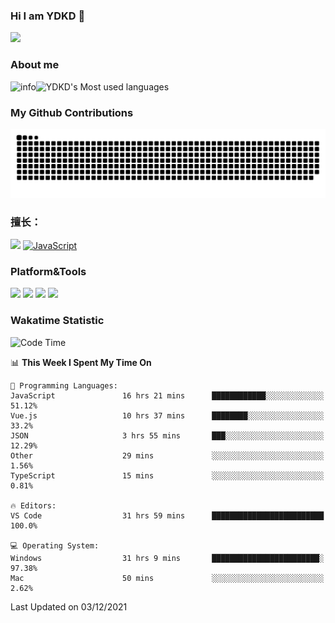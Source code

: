 ### Hi I am YDKD 👋

![](https://visitor-badge.glitch.me/badge?page_id=YDKD.readme)

### About me
![info](https://github-readme-stats.vercel.app/api?username=YDKD&show_icons=true&theme=cobalt)![YDKD's Most used languages](https://github-readme-stats.vercel.app/api/top-langs/?username=YDKD&layout=compact&hide_border=true&langs_count=8)

### My Github Contributions
![](https://raw.githubusercontent.com/YDKD/YDKD/main/assets/github-contribution-grid-snake.svg)

### 擅长：<br />
[![](https://img.shields.io/badge/-Vue.js-007396?style=flat-square&logo=Vue.js&logoColor=#4FC08D)](https://cn.vuejs.org/)
[![JavaScript](https://img.shields.io/badge/-JavaScript-f7e018?style=flat-square&logo=javascript&logoColor=white)]()

### Platform&Tools <br/>

[![]( https://img.shields.io/badge/macOS-Big%20Sur-292e33?style=flat-square&logo=apple&logoColor=ffffff )]() [![](https://img.shields.io/badge/Windows-10-2376bc?style=flat-square&logo=windows&logoColor=ffffff)]() [![]( https://img.shields.io/badge/IDE-Visual%20Studio%20Code-blue?style=flat-square&logo=visual-studio-code&logoColor=ffffff )]() [![]( https://img.shields.io/badge/iPhone-12-999999?style=flat-square&logo=apple&logoColor=ffffff)]() <br />

### Wakatime Statistic
<!--START_SECTION:waka-->
![Code Time](http://img.shields.io/badge/Code%20Time-191%20hrs%2049%20mins-blue)

📊 **This Week I Spent My Time On** 

```text
💬 Programming Languages: 
JavaScript               16 hrs 21 mins      ████████████░░░░░░░░░░░░░   51.12% 
Vue.js                   10 hrs 37 mins      ████████░░░░░░░░░░░░░░░░░   33.2% 
JSON                     3 hrs 55 mins       ███░░░░░░░░░░░░░░░░░░░░░░   12.29% 
Other                    29 mins             ░░░░░░░░░░░░░░░░░░░░░░░░░   1.56% 
TypeScript               15 mins             ░░░░░░░░░░░░░░░░░░░░░░░░░   0.81%

🔥 Editors: 
VS Code                  31 hrs 59 mins      █████████████████████████   100.0%

💻 Operating System: 
Windows                  31 hrs 9 mins       ████████████████████████░   97.38% 
Mac                      50 mins             ░░░░░░░░░░░░░░░░░░░░░░░░░   2.62%

```


 Last Updated on 03/12/2021
<!--END_SECTION:waka-->

<!--
**YDKD/YDKD** is a ✨ _special_ ✨ repository because its `README.md` (this file) appears on your GitHub profile.

Here are some ideas to get you started:

- 🔭 I’m currently working on ...
- 🌱 I’m currently learning ...
- 👯 I’m looking to collaborate on ...
- 🤔 I’m looking for help with ...
- 💬 Ask me about ...
- 📫 How to reach me: ...
- 😄 Pronouns: ...
- ⚡ Fun fact: ...
-->
